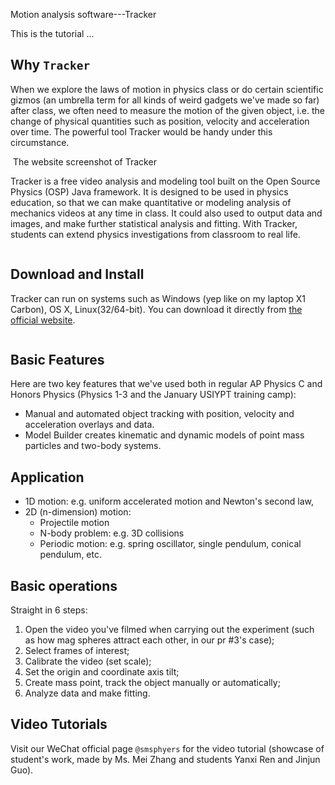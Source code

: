 Motion analysis software---Tracker

This is the tutorial ...

## Why `Tracker`

When we explore the laws of motion in physics class or do certain scientific gizmos (an umbrella term for all kinds of weird gadgets we've made so far) after class, we often need to measure the motion of the given object, i.e. the change of physical quantities such as position, velocity and acceleration over time. The powerful tool Tracker would be handy under this circumstance.

![]()
The website screenshot of Tracker

Tracker is a free video analysis and modeling tool built on the Open Source Physics (OSP) Java framework. It is designed to be used in physics education, so that we can make quantitative or modeling analysis of mechanics videos at any time in class. It could also used to output data and images, and make further statistical analysis and fitting. With Tracker, students can extend physics investigations from classroom to real life.

![]()

## Download and Install

Tracker can run on systems such as Windows (yep like on my laptop X1 Carbon), OS X, Linux(32/64-bit). You can download it directly from [the official website](https://physlets.org/tracker/).

![]()

## Basic Features

Here are two key features that we've used both in regular AP Physics C and Honors Physics (Physics 1-3 and the January USIYPT training camp):
- Manual and automated object tracking with position, velocity and acceleration overlays and data.
- Model Builder creates kinematic and dynamic models of point mass particles and two-body systems.

## Application

- 1D motion: e.g. uniform accelerated motion and Newton's second law,
- 2D (n-dimension) motion: 
	- Projectile motion
	- N-body problem: e.g. 3D collisions
	- Periodic motion: e.g. spring oscillator, single pendulum, conical pendulum, etc.

## Basic operations

Straight in 6 steps:
1. Open the video you've filmed when carrying out the experiment (such as how mag spheres attract each other, in our pr #3's case);
2. Select frames of interest;
3. Calibrate the video (set scale);
4. Set the origin and coordinate axis tilt;
5. Create mass point, track the object manually or automatically;
6. Analyze data and make fitting.

## Video Tutorials

Visit our WeChat official page `@smsphyers` for the video tutorial (showcase of student's work, made by Ms. Mei Zhang and students Yanxi Ren and Jinjun Guo).
